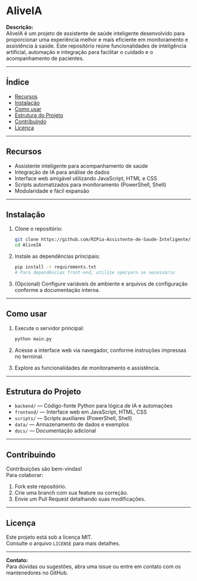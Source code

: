 # AliveIA

**Descrição:**  
AliveIA é um projeto de assistente de saúde inteligente desenvolvido para proporcionar uma experiência melhor e mais eficiente em monitoramento e assistência à saúde. Este repositório reúne funcionalidades de inteligência artificial, automação e integração para facilitar o cuidado e o acompanhamento de pacientes.

---

## Índice

- [Recursos](#recursos)
- [Instalação](#instalação)
- [Como usar](#como-usar)
- [Estrutura do Projeto](#estrutura-do-projeto)
- [Contribuindo](#contribuindo)
- [Licença](#licença)

---

## Recursos

- Assistente inteligente para acompanhamento de saúde
- Integração de IA para análise de dados
- Interface web amigável utilizando JavaScript, HTML e CSS
- Scripts automatizados para monitoramento (PowerShell, Shell)
- Modularidade e fácil expansão

---

## Instalação

1. Clone o repositório:
   ```bash
   git clone https://github.com/RIPia-Assistente-de-Saude-Inteligente/AliveIA.git
   cd AliveIA
   ```

2. Instale as dependências principais:
   ```bash
   pip install -r requirements.txt
   # Para dependências front-end, utilize npm/yarn se necessário
   ```

3. (Opcional) Configure variáveis de ambiente e arquivos de configuração conforme a documentação interna.

---

## Como usar

1. Execute o servidor principal:
   ```bash
   python main.py
   ```

2. Acesse a interface web via navegador, conforme instruções impressas no terminal.

3. Explore as funcionalidades de monitoramento e assistência.

---

## Estrutura do Projeto

- `backend/` — Código-fonte Python para lógica de IA e automações
- `frontend/` — Interface web em JavaScript, HTML, CSS
- `scripts/` — Scripts auxiliares (PowerShell, Shell)
- `data/` — Armazenamento de dados e exemplos
- `docs/` — Documentação adicional

---

## Contribuindo

Contribuições são bem-vindas!  
Para colaborar:

1. Fork este repositório.
2. Crie uma branch com sua feature ou correção.
3. Envie um Pull Request detalhando suas modificações.

---

## Licença

Este projeto está sob a licença MIT.  
Consulte o arquivo `LICENSE` para mais detalhes.

---

**Contato:**  
Para dúvidas ou sugestões, abra uma issue ou entre em contato com os mantenedores no GitHub.
